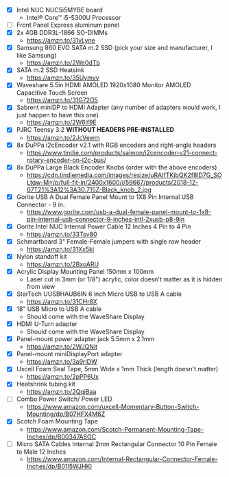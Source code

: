 - [x] Intel NUC NUC5i5MYBE board
  * Intel® Core™ i5-5300U Processor
- [ ] Front Panel Express aluminum panel
- [x] 2x 4GB DDR3L-1866 SO-DIMMs
  * https://amzn.to/31vLyne
- [x] Samsung 860 EVO SATA m.2 SSD (pick your size and manufacturer, I like Samsung)
  * https://amzn.to/2We0dTb
- [x] SATA m.2 SSD Heatsink
  * https://amzn.to/35Uymvv
- [x] Waveshare 5.5in HDMI AMOLED 1920x1080 Monitor AMOLED Capacitive Touch Screen
  * https://amzn.to/31G72O5
- [x] Sabrent miniDP to HDMI Adapter (any number of adapters would work, I just happen to have this one)
  * https://amzn.to/2W6if9E
- [x] PJRC Teensy 3.2 **WITHOUT HEADERS PRE-INSTALLED**
  * https://amzn.to/2JcVewm
- [x] 8x DuPPa i2cEncoder v2.1 with RGB encoders and right-angle headers
  * https://www.tindie.com/products/saimon/i2cencoder-v21-connect-rotary-encoder-on-i2c-bus/
- [x] 8x DuPPa Large Black Encoder Knobs (order with the above encoders)
  * https://cdn.tindiemedia.com/images/resize/uRAIfTKjbQK2f8lD7G_SOLtqw-M=/p/full-fit-in/2400x1600/i/59667/products/2018-12-07T21%3A12%3A30.715Z-Black_knob_2.jpg
- [x] Gorite USB A Dual Female Panel Mount to 1X8 Pin Internal USB Connector - 9 in.
  * https://www.gorite.com/usb-a-dual-female-panel-mount-to-1x8-pin-internal-usb-connector-9-inches-intl-2xusb-p8-9in
- [x] Gorite Intel NUC Internal Power Cable 12 Inches 4 Pin to 4 Pin
  * https://amzn.to/33Tsv80
- [x] Schmartboard 3" Female-Female jumpers with single row header
  * https://amzn.to/31Xx5ki
- [x] Nylon standoff kit
  * https://amzn.to/2BxoARU
- [x] Acrylic Display Mounting Panel 150mm x 100mm
  * Laser cut in 3mm (or 1/8") acrylic, color doesn't matter as it is hidden from view
- [x] StarTech UUSBHAUB6IN 6 inch Micro USB to USB A cable
  * https://amzn.to/31CHr8X
- [x] 18" USB Micro to USB A cable
  * Should come with the WaveShare Display
- [x] HDMI U-Turn adapter
  * Should come with the WaveShare Display
- [x] Panel-mount power adapter jack 5.5mm x 2.1mm
  * https://amzn.to/2WJQNit
- [x] Panel-mount miniDisplayPort adapter
  * https://amzn.to/3a9rIDW
- [x] Uxcell Foam Seal Tape, 5mm Wide x 1mm Thick (length doesn't matter)
  * https://amzn.to/2pPP6Ux
- [x] Heatshrink tubing kit
  * https://amzn.to/2QqiBaa
- [ ] Combo Power Switch/ Power LED
  * https://www.amazon.com/uxcell-Momentary-Button-Switch-Mounting/dp/B07HFX4M6Z
- [x] Scotch Foam Mounting Tape
  * https://www.amazon.com/Scotch-Permanent-Mounting-Tape-Inches/dp/B00347A8GC
- [ ] Micro SATA Cables Internal 2mm Rectangular Connector 10 Pin Female to Male 12 Inches
  * https://www.amazon.com/Internal-Rectangular-Connector-Female-Inches/dp/B01I5WJHKI
